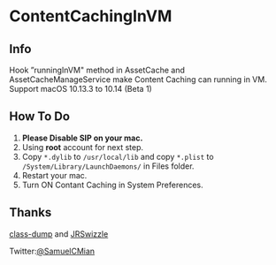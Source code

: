 #  ContentCachingInVM
## Info
Hook ”runningInVM" method in AssetCache and AssetCacheManageService make Content Caching can running in VM.
Support macOS 10.13.3 to 10.14 (Beta 1)

## How To Do
1. **Please Disable SIP on your mac.**
2. Using **root** account for next step.
3. Copy ``*.dylib`` to ``/usr/local/lib`` and copy ``*.plist`` to ``/System/Library/LaunchDaemons/`` in Files folder.
4. Restart your mac.
5. Turn ON Contant Caching in System Preferences.

## Thanks
[class-dump](https://github.com/nygard/class-dump)  and [JRSwizzle](https://github.com/rentzsch/jrswizzle)

Twitter:[@SamuelCMian](https://twitter.com/SamuelCMian)
